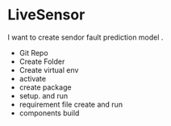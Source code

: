 # LiveSensor
I want to create sendor fault prediction model .

- Git Repo
- Create Folder
- Create virtual env
- activate
- create package
- setup. and run
- requirement file create and run
- components build
